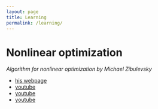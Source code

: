 ```yaml
---
layout: page
title: Learning
permalink: /learning/
---
```


# Nonlinear optimization

*Algorithm for nonlinear optimization by Michael Zibulevsky*

* [his webpage](https://sites.google.com/site/michaelzibulevsky/)
* [youtube](https://www.youtube.com/watch?v=kylzCoLwbvI&index=1&list=PLE52FB95AE8CF032D)
* [youtube](https://www.youtube.com/watch?v=QDFpmrcoesM&index=2&list=PLE52FB95AE8CF032D)
* [youtube](https://www.youtube.com/watch?v=G_p4QJrjdOw&list=PLE52FB95AE8CF032D&index=3)
